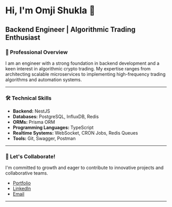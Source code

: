 # Hi, I'm Omji Shukla 👋

## Backend Engineer | Algorithmic Trading Enthusiast

### 🚀 Professional Overview

I am an engineer with a strong foundation in backend development and a keen interest in algorithmic crypto trading. My expertise ranges from architecting scalable microservices to implementing high-frequency trading algorithms and automation systems.

---

### 🛠️ Technical Skills

- **Backend:** NestJS
- **Databases:** PostgreSQL, InfluxDB, Redis
- **ORMs:** Prisma ORM
- **Programming Languages:** TypeScript
- **Realtime Systems:** WebSocket, CRON Jobs, Redis Queues
- **Tools:** Git, Swagger, Postman

---

### 🤝 Let's Collaborate!

I'm committed to growth and eager to contribute to innovative projects and collaborative teams.

- [Portfolio](https://009os.vercel.app/)
- [LinkedIn](https://www.linkedin.com/in/009os/)
- [Email](mailto:omshukla245@gmail.com)

---

